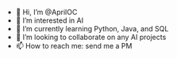 - 👋 Hi, I’m @AprilOC
- 👀 I’m interested in AI
- 🌱 I’m currently learning Python, Java, and SQL
- 💞️ I’m looking to collaborate on any AI projects
- 📫 How to reach me: send me a PM

<!---
AprilOC/AprilOC is a ✨ special ✨ repository because its `README.md` (this file) appears on your GitHub profile.
You can click the Preview link to take a look at your changes.
--->
